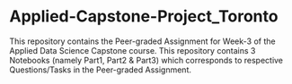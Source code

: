 # Applied-Capstone-Project_Toronto
This repository contains the Peer-graded Assignment for Week-3 of the Applied Data Science Capstone course. This repository contains 3 Notebooks (namely Part1, Part2 &amp; Part3) which corresponds to respective Questions/Tasks in the Peer-graded Assignment.
